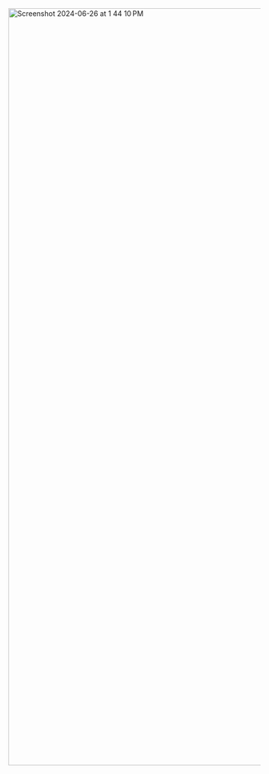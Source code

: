 
<img width="1512" alt="Screenshot 2024-06-26 at 1 44 10 PM" src="https://github.com/mikedoherty1/AAP-EDA-OracleDB/assets/145161084/9643023b-2b4b-42dd-ad5f-dddfd94e09f3">
